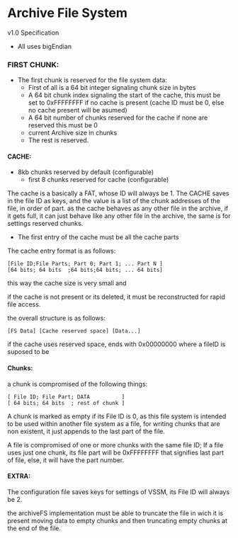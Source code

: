 # Archive File System 
v1.0 Specification

- All uses bigEndian
### FIRST CHUNK:
- The first chunk is reserved for the file system data:
    - First of all is a 64 bit integer signaling chunk size in bytes
    - A 64 bit chunk index signaling the start of the cache, this must be set to 0xFFFFFFFF if no 
     cache is present (cache ID must be 0, else no cache present will be asumed)
    - A 64 bit number of chunks reserved for the cache if none are reserved this must be 0
    - current Archive size in chunks
    - The rest is reserved.
    
    

#### CACHE:

- 8kb chunks reserved by default (configurable)
    - first 8 chunks reserved for cache (configurable)

The cache is a basically a FAT, whose ID will always be 1. The CACHE saves in the file ID as keys,
and the value is a list of the chunk addresses of the file, in order of part.
as the cache behaves as any other file in the archive, if it gets full, it can just behave like 
any other file in the archive, the same is for settings reserved chunks.

- The first entry of the cache must be all the cache parts
 
The cache entry format is as follows:

    [File ID;File Parts; Part 0; Part 1; ... Part N ]
    [64 bits; 64 bits  ;64 bits;64 bits; ... 64 bits]

this way the cache size is very small and 

if the cache is not present or its deleted, it must be reconstructed for rapid file access.

the overall structure is as follows:

    [FS Data] [Cache reserved space] [Data...]
    
if the cache uses reserved space, ends with 0x00000000 where a fileID is suposed to be

#### Chunks:
a chunk is compromised of the following things:
    
    [ File ID; File Part; DATA          ]
    [ 64 bits; 64 bits  ; rest of chunk ]

A chunk is marked as empty if its File ID is 0, as this file system is intended to be used 
within another file system as a file, for writing chunks that are non existent, it just appends
to the last part of the file.

A file is compromised of one or more chunks with the same file ID;
If a file uses just one chunk, its file part will be 0xFFFFFFFF that signifies last part of file, 
else, it will have the part number.



#### EXTRA:
The configuration file saves keys for settings of VSSM, its File ID will always be 2.

the archiveFS implementation must be able to truncate the file in wich it is present moving data 
to empty chunks and then truncating empty chunks at the end of the file.
